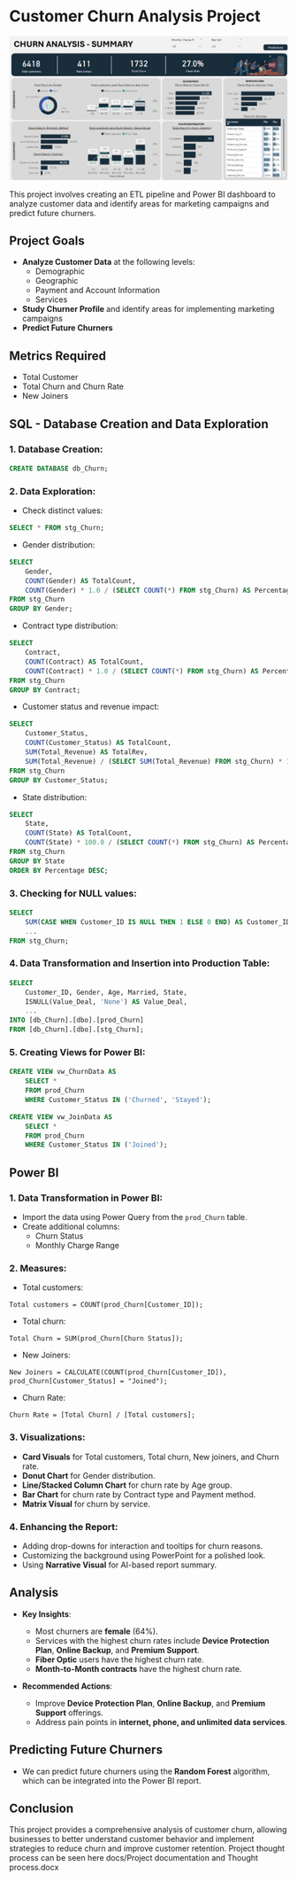 
# Customer Churn Analysis Project
![dash-image](images/main%20dashboard.png)

This project involves creating an ETL pipeline and Power BI dashboard to analyze customer data and identify areas for marketing campaigns and predict future churners.

## Project Goals
- **Analyze Customer Data** at the following levels:
  - Demographic
  - Geographic
  - Payment and Account Information
  - Services
- **Study Churner Profile** and identify areas for implementing marketing campaigns
- **Predict Future Churners**

## Metrics Required
- Total Customer
- Total Churn and Churn Rate
- New Joiners

## SQL - Database Creation and Data Exploration

### 1. Database Creation:
```sql
CREATE DATABASE db_Churn;
```

### 2. Data Exploration:

- Check distinct values:
```sql
SELECT * FROM stg_Churn;
```

- Gender distribution:
```sql
SELECT 
    Gender,
    COUNT(Gender) AS TotalCount,
    COUNT(Gender) * 1.0 / (SELECT COUNT(*) FROM stg_Churn) AS Percentage
FROM stg_Churn
GROUP BY Gender;
```

- Contract type distribution:
```sql
SELECT 
    Contract, 
    COUNT(Contract) AS TotalCount,
    COUNT(Contract) * 1.0 / (SELECT COUNT(*) FROM stg_Churn) AS Percentage
FROM stg_Churn
GROUP BY Contract;
```

- Customer status and revenue impact:
```sql
SELECT 
    Customer_Status,
    COUNT(Customer_Status) AS TotalCount, 
    SUM(Total_Revenue) AS TotalRev,
    SUM(Total_Revenue) / (SELECT SUM(Total_Revenue) FROM stg_Churn) * 100 AS RevPercentage
FROM stg_Churn
GROUP BY Customer_Status;
```

- State distribution:
```sql
SELECT 
    State, 
    COUNT(State) AS TotalCount,
    COUNT(State) * 100.0 / (SELECT COUNT(*) FROM stg_Churn) AS Percentage
FROM stg_Churn
GROUP BY State
ORDER BY Percentage DESC;
```

### 3. Checking for NULL values:
```sql
SELECT 
    SUM(CASE WHEN Customer_ID IS NULL THEN 1 ELSE 0 END) AS Customer_ID_Null_Count,
    ...
FROM stg_Churn;
```

### 4. Data Transformation and Insertion into Production Table:
```sql
SELECT 
    Customer_ID, Gender, Age, Married, State, 
    ISNULL(Value_Deal, 'None') AS Value_Deal, 
    ...
INTO [db_Churn].[dbo].[prod_Churn]
FROM [db_Churn].[dbo].[stg_Churn];
```

### 5. Creating Views for Power BI:
```sql
CREATE VIEW vw_ChurnData AS
    SELECT * 
    FROM prod_Churn 
    WHERE Customer_Status IN ('Churned', 'Stayed');
```

```sql
CREATE VIEW vw_JoinData AS
    SELECT * 
    FROM prod_Churn 
    WHERE Customer_Status IN ('Joined');
```

## Power BI

### 1. Data Transformation in Power BI:
- Import the data using Power Query from the `prod_Churn` table.
- Create additional columns: 
  - Churn Status
  - Monthly Charge Range

### 2. Measures:
- Total customers:
```DAX
Total customers = COUNT(prod_Churn[Customer_ID]);
```

- Total churn:
```DAX
Total Churn = SUM(prod_Churn[Churn Status]);
```

- New Joiners:
```DAX
New Joiners = CALCULATE(COUNT(prod_Churn[Customer_ID]), prod_Churn[Customer_Status] = "Joined");
```

- Churn Rate:
```DAX
Churn Rate = [Total Churn] / [Total customers];
```

### 3. Visualizations:
- **Card Visuals** for Total customers, Total churn, New joiners, and Churn rate.
- **Donut Chart** for Gender distribution.
- **Line/Stacked Column Chart** for churn rate by Age group.
- **Bar Chart** for churn rate by Contract type and Payment method.
- **Matrix Visual** for churn by service.

### 4. Enhancing the Report:
- Adding drop-downs for interaction and tooltips for churn reasons.
- Customizing the background using PowerPoint for a polished look.
- Using **Narrative Visual** for AI-based report summary.

## Analysis
- **Key Insights**:
  - Most churners are **female** (64%).
  - Services with the highest churn rates include **Device Protection Plan**, **Online Backup**, and **Premium Support**.
  - **Fiber Optic** users have the highest churn rate.
  - **Month-to-Month contracts** have the highest churn rate.

- **Recommended Actions**:
  - Improve **Device Protection Plan**, **Online Backup**, and **Premium Support** offerings.
  - Address pain points in **internet, phone, and unlimited data services**.

## Predicting Future Churners
- We can predict future churners using the **Random Forest** algorithm, which can be integrated into the Power BI report.

## Conclusion
This project provides a comprehensive analysis of customer churn, allowing businesses to better understand customer behavior and implement strategies to reduce churn and improve customer retention.
Project thought process can be seen here docs/Project documentation and Thought process.docx

